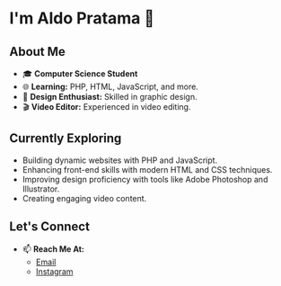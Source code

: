 # I'm Aldo Pratama 👋

## About Me

- 🎓 **Computer Science Student**
- 🌐 **Learning:** PHP, HTML, JavaScript, and more.
- 🎨 **Design Enthusiast:** Skilled in graphic design.
- 🎬 **Video Editor:** Experienced in video editing.

## Currently Exploring

- Building dynamic websites with PHP and JavaScript.
- Enhancing front-end skills with modern HTML and CSS techniques.
- Improving design proficiency with tools like Adobe Photoshop and Illustrator.
- Creating engaging video content.

## Let's Connect

- 📫 **Reach Me At:** 
  - [Email](aldoptma@gmail.com)
  - [Instagram](instagram.com/altma_07)
